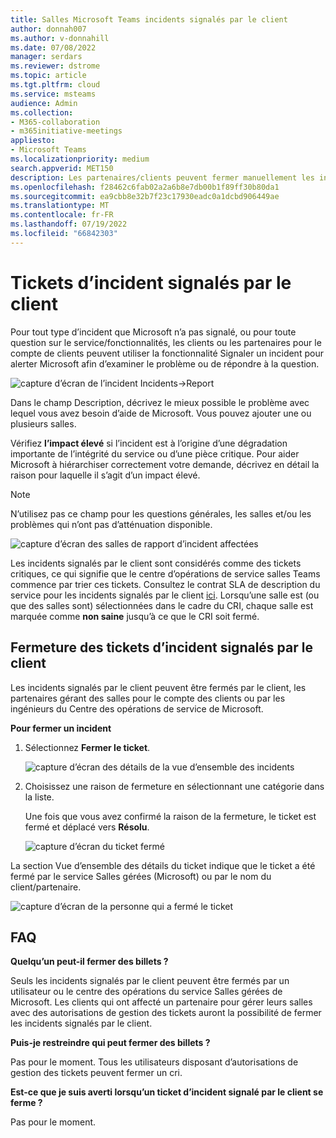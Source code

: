 ```yaml
---
title: Salles Microsoft Teams incidents signalés par le client
author: donnah007
ms.author: v-donnahill
ms.date: 07/08/2022
manager: serdars
ms.reviewer: dstrome
ms.topic: article
ms.tgt.pltfrm: cloud
ms.service: msteams
audience: Admin
ms.collection:
- M365-collaboration
- m365initiative-meetings
appliesto:
- Microsoft Teams
ms.localizationpriority: medium
search.appverid: MET150
description: Les partenaires/clients peuvent fermer manuellement les incidents et garantir des rapports précis sur l’intégrité de la salle dans MTRP.
ms.openlocfilehash: f28462c6fab02a2a6b8e7db00b1f89ff30b80da1
ms.sourcegitcommit: ea9cbb8e32b7f23c17930eadc0a1dcbd906449ae
ms.translationtype: MT
ms.contentlocale: fr-FR
ms.lasthandoff: 07/19/2022
ms.locfileid: "66842303"
---
```

# <a name="customer-reported-incident-tickets"></a>Tickets d’incident signalés par le client

Pour tout type d’incident que Microsoft n’a pas signalé, ou pour toute question sur le service/fonctionnalités, les clients ou les partenaires pour le compte de clients peuvent utiliser la fonctionnalité Signaler un incident pour alerter Microsoft afin d’examiner le problème ou de répondre à la question.

![capture d’écran de l’incident Incidents->Report](../media/customer-reported-incidents-001.png)

Dans le champ Description, décrivez le mieux possible le problème avec lequel vous avez besoin d’aide de Microsoft. Vous pouvez ajouter une ou plusieurs salles.

Vérifiez  **l’impact élevé** si l’incident est à l’origine d’une dégradation importante de l’intégrité du service ou d’une pièce critique. Pour aider Microsoft à hiérarchiser correctement votre demande, décrivez en détail la raison pour laquelle il s’agit d’un impact élevé.

> [!NOTE]
> N’utilisez pas ce champ pour les questions générales, les salles et/ou les problèmes qui n’ont pas d’atténuation disponible.

![capture d’écran des salles de rapport d’incident affectées](../media/customer-reported-incidents-002.png)

Les incidents signalés par le client sont considérés comme des tickets critiques, ce qui signifie que le centre d’opérations de service salles Teams commence par trier ces tickets. Consultez le contrat SLA de description du service pour les incidents signalés par le client [ici](microsoft-teams-rooms-premium.md). Lorsqu’une salle est (ou que des salles sont) sélectionnées dans le cadre du CRI, chaque salle est marquée comme **non saine** jusqu’à ce que le CRI soit fermé.

## <a name="closing-customer-reported-incident-tickets"></a>Fermeture des tickets d’incident signalés par le client

Les incidents signalés par le client peuvent être fermés par le client, les partenaires gérant des salles pour le compte des clients ou par les ingénieurs du Centre des opérations de service de Microsoft.

**Pour fermer un incident**

1. Sélectionnez **Fermer le ticket**.

   ![capture d’écran des détails de la vue d’ensemble des incidents](../media/customer-reported-incidents-003.png)

1. Choisissez une raison de fermeture en sélectionnant une catégorie dans la liste.

   Une fois que vous avez confirmé la raison de la fermeture, le ticket est fermé et déplacé vers **Résolu**.

   ![capture d’écran du ticket fermé](../media/customer-reported-incidents-004.png)

La section Vue d’ensemble des détails du ticket indique que le ticket a été fermé par le service Salles gérées (Microsoft) ou par le nom du client/partenaire.  

 ![capture d’écran de la personne qui a fermé le ticket ](../media/customer-reported-incidents-005.png)

## <a name="faq"></a>FAQ

**Quelqu’un peut-il fermer des billets ?**

Seuls les incidents signalés par le client peuvent être fermés par un utilisateur ou le centre des opérations du service Salles gérées de Microsoft. Les clients qui ont affecté un partenaire pour gérer leurs salles avec des autorisations de gestion des tickets auront la possibilité de fermer les incidents signalés par le client.

**Puis-je restreindre qui peut fermer des billets ?**

Pas pour le moment. Tous les utilisateurs disposant d’autorisations de gestion des tickets peuvent fermer un cri.

**Est-ce que je suis averti lorsqu’un ticket d’incident signalé par le client se ferme ?**

Pas pour le moment.